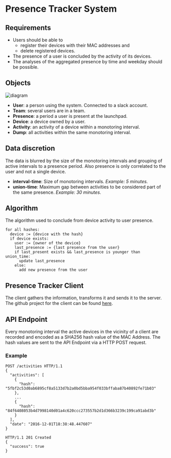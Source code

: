 # Presence Tracker System

## Requirements

+ Users should be able to
  + register their devices with their MAC addresses and
  + delete registered devices.
+ The presence of a user is concluded by the activity of its devices.
+ The analyses of the aggregated presence by time and weekday should be possible.

## Objects

![diagram](https://cloud.githubusercontent.com/assets/13613870/20796296/e269a156-b7d5-11e6-8c57-58a61895438c.png)

+ **User**: a person using the system. Connected to a slack account.
+ **Team**: several users are in a team.
+ **Presence**: a period a user is present at the launchpad.
+ **Device**: a device owned by a user.
+ **Activity**: an activity of a device within a monotoring interval.
+ **Dump**: all activities within the same monotoring interval.

## Data discretion

The data is blurred by the size of the monotoring intervals and grouping of active intervals to a presence period. Also presence is only correlated to the user and not a single device.

+ **interval-time**: Size of monotoring intervals. _Example: 5 minutes._
+ **union-time**: Maximum gap between activities to be considered part of the same presence. _Example: 30 minutes._

## Algorithm

The algorithm used to conclude from device activity to user presence.

```
for all hashes:
  device := {device with the hash}
  if device exists:
    user := {owner of the device}
    last_presence := {last presence from the user}
    if last_present exists && last_presence is younger than union_time:
      update last_presence
    else:
      add new presence from the user
```

## Presence Tracker Client

The client gathers the information, transforms it and sends it to the server. The github project for the client can be found [here](https://github.com/pioniergarage/launchpad-presence-tracker).

## API Endpoint

Every monotoring interval the active devices in the vicinity of a client are recorded and encoded as a SHA256 hash value of the MAC Address. The hash values are sent to the API Endpoint via a HTTP POST request.

### Example

```
POST /activities HTTP/1.1
{
  "activities": [
    {
      "hash": "5fbf2c53d0ab6895cf8a5133d7b2a0bd5bba954f033bffaba87b40892fe71b03"
    },
    ...
    {
      "hash": "84f6408053b4d7998140d01a4c620ccc273557b2d1d366b3239c199ca91abd3b"
    }
  ],
  "date": "2016-12-01T18:38:48.447607"
}

HTTP/1.1 201 Created
{
  "success": true
}
```
